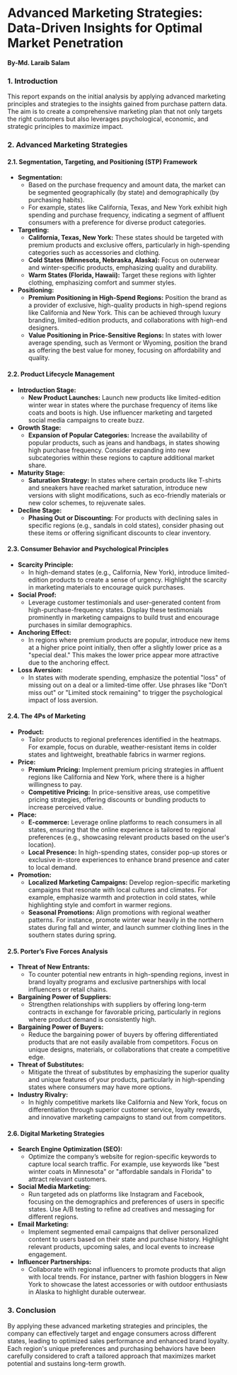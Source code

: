 # **Advanced Marketing Strategies: Data-Driven Insights for Optimal Market Penetration**  

**By-Md. Laraib Salam**

### **1\. Introduction**

This report expands on the initial analysis by applying advanced marketing principles and strategies to the insights gained from purchase pattern data. The aim is to create a comprehensive marketing plan that not only targets the right customers but also leverages psychological, economic, and strategic principles to maximize impact.

### **2\. Advanced Marketing Strategies**

#### **2.1. Segmentation, Targeting, and Positioning (STP) Framework**

* **Segmentation:**  
  * Based on the purchase frequency and amount data, the market can be segmented geographically (by state) and demographically (by purchasing habits).  
  * For example, states like California, Texas, and New York exhibit high spending and purchase frequency, indicating a segment of affluent consumers with a preference for diverse product categories.  
* **Targeting:**  
  * **California, Texas, New York:** These states should be targeted with premium products and exclusive offers, particularly in high-spending categories such as accessories and clothing.  
  * **Cold States (Minnesota, Nebraska, Alaska):** Focus on outerwear and winter-specific products, emphasizing quality and durability.  
  * **Warm States (Florida, Hawaii):** Target these regions with lighter clothing, emphasizing comfort and summer styles.  
* **Positioning:**  
  * **Premium Positioning in High-Spend Regions:** Position the brand as a provider of exclusive, high-quality products in high-spend regions like California and New York. This can be achieved through luxury branding, limited-edition products, and collaborations with high-end designers.  
  * **Value Positioning in Price-Sensitive Regions:** In states with lower average spending, such as Vermont or Wyoming, position the brand as offering the best value for money, focusing on affordability and quality.

#### 

#### **2.2. Product Lifecycle Management**

* **Introduction Stage:**  
  * **New Product Launches:** Launch new products like limited-edition winter wear in states where the purchase frequency of items like coats and boots is high. Use influencer marketing and targeted social media campaigns to create buzz.  
* **Growth Stage:**  
  * **Expansion of Popular Categories:** Increase the availability of popular products, such as jeans and handbags, in states showing high purchase frequency. Consider expanding into new subcategories within these regions to capture additional market share.  
* **Maturity Stage:**  
  * **Saturation Strategy:** In states where certain products like T-shirts and sneakers have reached market saturation, introduce new versions with slight modifications, such as eco-friendly materials or new color schemes, to rejuvenate sales.  
* **Decline Stage:**  
  * **Phasing Out or Discounting:** For products with declining sales in specific regions (e.g., sandals in cold states), consider phasing out these items or offering significant discounts to clear inventory.

#### **2.3. Consumer Behavior and Psychological Principles**

* **Scarcity Principle:**  
  * In high-demand states (e.g., California, New York), introduce limited-edition products to create a sense of urgency. Highlight the scarcity in marketing materials to encourage quick purchases.  
* **Social Proof:**  
  * Leverage customer testimonials and user-generated content from high-purchase-frequency states. Display these testimonials prominently in marketing campaigns to build trust and encourage purchases in similar demographics.  
* **Anchoring Effect:**  
  * In regions where premium products are popular, introduce new items at a higher price point initially, then offer a slightly lower price as a "special deal." This makes the lower price appear more attractive due to the anchoring effect.  
* **Loss Aversion:**  
  * In states with moderate spending, emphasize the potential "loss" of missing out on a deal or a limited-time offer. Use phrases like "Don’t miss out" or "Limited stock remaining" to trigger the psychological impact of loss aversion.

#### 

#### 

#### 

#### **2.4. The 4Ps of Marketing**

* **Product:**  
  * Tailor products to regional preferences identified in the heatmaps. For example, focus on durable, weather-resistant items in colder states and lightweight, breathable fabrics in warmer regions.  
* **Price:**  
  * **Premium Pricing:** Implement premium pricing strategies in affluent regions like California and New York, where there is a higher willingness to pay.  
  * **Competitive Pricing:** In price-sensitive areas, use competitive pricing strategies, offering discounts or bundling products to increase perceived value.  
* **Place:**  
  * **E-commerce:** Leverage online platforms to reach consumers in all states, ensuring that the online experience is tailored to regional preferences (e.g., showcasing relevant products based on the user's location).  
  * **Local Presence:** In high-spending states, consider pop-up stores or exclusive in-store experiences to enhance brand presence and cater to local demand.  
* **Promotion:**  
  * **Localized Marketing Campaigns:** Develop region-specific marketing campaigns that resonate with local cultures and climates. For example, emphasize warmth and protection in cold states, while highlighting style and comfort in warmer regions.  
  * **Seasonal Promotions:** Align promotions with regional weather patterns. For instance, promote winter wear heavily in the northern states during fall and winter, and launch summer clothing lines in the southern states during spring.

#### **2.5. Porter’s Five Forces Analysis**

* **Threat of New Entrants:**  
  * To counter potential new entrants in high-spending regions, invest in brand loyalty programs and exclusive partnerships with local influencers or retail chains.  
* **Bargaining Power of Suppliers:**  
  * Strengthen relationships with suppliers by offering long-term contracts in exchange for favorable pricing, particularly in regions where product demand is consistently high.  
* **Bargaining Power of Buyers:**  
  * Reduce the bargaining power of buyers by offering differentiated products that are not easily available from competitors. Focus on unique designs, materials, or collaborations that create a competitive edge.  
* **Threat of Substitutes:**  
  * Mitigate the threat of substitutes by emphasizing the superior quality and unique features of your products, particularly in high-spending states where consumers may have more options.  
* **Industry Rivalry:**  
  * In highly competitive markets like California and New York, focus on differentiation through superior customer service, loyalty rewards, and innovative marketing campaigns to stand out from competitors.

#### **2.6. Digital Marketing Strategies**

* **Search Engine Optimization (SEO):**  
  * Optimize the company’s website for region-specific keywords to capture local search traffic. For example, use keywords like "best winter coats in Minnesota" or "affordable sandals in Florida" to attract relevant customers.  
* **Social Media Marketing:**  
  * Run targeted ads on platforms like Instagram and Facebook, focusing on the demographics and preferences of users in specific states. Use A/B testing to refine ad creatives and messaging for different regions.  
* **Email Marketing:**  
  * Implement segmented email campaigns that deliver personalized content to users based on their state and purchase history. Highlight relevant products, upcoming sales, and local events to increase engagement.  
* **Influencer Partnerships:**  
  * Collaborate with regional influencers to promote products that align with local trends. For instance, partner with fashion bloggers in New York to showcase the latest accessories or with outdoor enthusiasts in Alaska to highlight durable outerwear.

### **3\. Conclusion**

By applying these advanced marketing strategies and principles, the company can effectively target and engage consumers across different states, leading to optimized sales performance and enhanced brand loyalty. Each region's unique preferences and purchasing behaviors have been carefully considered to craft a tailored approach that maximizes market potential and sustains long-term growth.